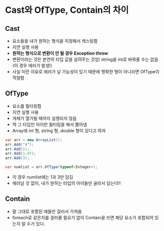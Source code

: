 # Cast와 OfType, Contain의 차이
## Cast
- 요소들을 내가 원하는 형식을 지정해서 캐스팅함
- 지연 실행 사용
- **원하는 형식으로 변환이 안 될 경우 Exception throw**
- 변환이라는 것은 본연의 타입 값을 살려주는 것임! string을 int로 바꿔줄 수는 없음(이 경우 에러가 발생!)
- 사실 이런 이유로 에러가 날 가능성이 있기 때문에 명확한 형이 아니라면 OfType이 적절함

## OfType
- 요소를 필터링함
- 지연 실행 사용
- 개체가 열거될 때까지 실행되지 않음
- 딱 그 타입인 아이만 필터링을 해서 뽑아냄
- Array에 int 형, string 형, double 형이 있다고 하자
```C#
var arr = new ArrayList();
arr.Add("4");
arr.Add(1);
arr.Add(1.4f);
arr.Add(3);

var numlist = arr.OfType(typeof<Integer>);
```
- 이 경우 numlist에는 1과 3만 담김
- 에러날 것 없이, 내가 원하는 타입의 아이들만 골라서 담는다!!

## Contain
- 말 그대로 포함된 애들만 걸러서 가져옴
- foreach로 같은지를 걸러줄 필요가 없이 Contain을 쓰면 해당 요소가 포함되어 있는지 알 수가 있다.
